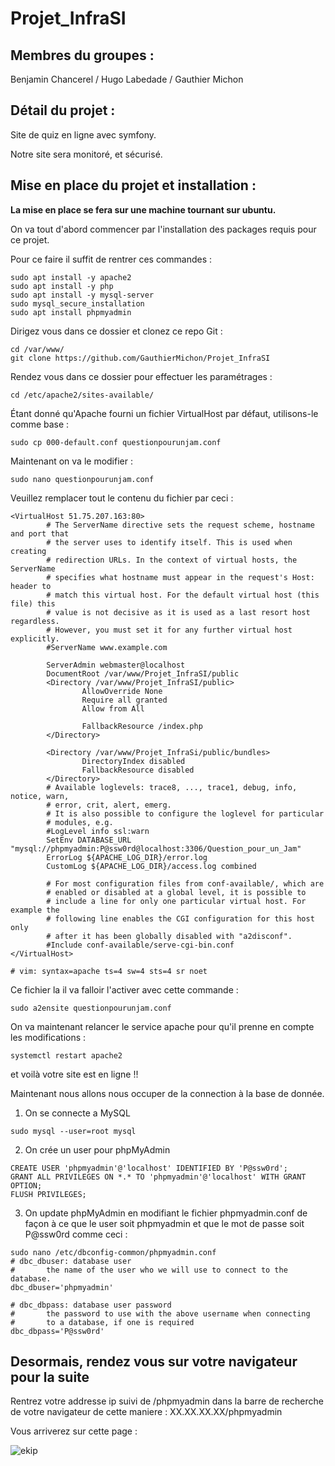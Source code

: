 # Projet_InfraSI

## Membres du groupes : 

Benjamin Chancerel / Hugo Labedade / Gauthier Michon


## Détail du projet :

Site de quiz en ligne avec symfony.

Notre site sera monitoré, et sécurisé.

## Mise en place du projet et installation :

<b>La mise en place se fera sur une machine tournant sur ubuntu.</b>

On va tout d'abord commencer par l'installation des packages requis pour ce projet.

Pour ce faire il suffit de rentrer ces commandes :
```
sudo apt install -y apache2
sudo apt install -y php
sudo apt install -y mysql-server
sudo mysql_secure_installation
sudo apt install phpmyadmin

```

Dirigez vous dans ce dossier et clonez ce repo Git :
```
cd /var/www/
git clone https://github.com/GauthierMichon/Projet_InfraSI
```

Rendez vous dans ce dossier pour effectuer les paramétrages :
```
cd /etc/apache2/sites-available/
```

Étant donné qu'Apache fourni un fichier VirtualHost par défaut, utilisons-le comme base :
```
sudo cp 000-default.conf questionpourunjam.conf
```

Maintenant on va le modifier :
```
sudo nano questionpourunjam.conf
```

Veuillez remplacer tout le contenu du fichier par ceci :
```
<VirtualHost 51.75.207.163:80>
        # The ServerName directive sets the request scheme, hostname and port that
        # the server uses to identify itself. This is used when creating
        # redirection URLs. In the context of virtual hosts, the ServerName
        # specifies what hostname must appear in the request's Host: header to
        # match this virtual host. For the default virtual host (this file) this
        # value is not decisive as it is used as a last resort host regardless.
        # However, you must set it for any further virtual host explicitly.
        #ServerName www.example.com

        ServerAdmin webmaster@localhost
        DocumentRoot /var/www/Projet_InfraSI/public
        <Directory /var/www/Projet_InfraSI/public>
                AllowOverride None
                Require all granted
                Allow from All

                FallbackResource /index.php
        </Directory>

        <Directory /var/www/Projet_InfraSi/public/bundles>
                DirectoryIndex disabled
                FallbackResource disabled
        </Directory>
        # Available loglevels: trace8, ..., trace1, debug, info, notice, warn,
        # error, crit, alert, emerg.
        # It is also possible to configure the loglevel for particular
        # modules, e.g.
        #LogLevel info ssl:warn
        SetEnv DATABASE_URL "mysql://phpmyadmin:P@ssw0rd@localhost:3306/Question_pour_un_Jam"
        ErrorLog ${APACHE_LOG_DIR}/error.log
        CustomLog ${APACHE_LOG_DIR}/access.log combined

        # For most configuration files from conf-available/, which are
        # enabled or disabled at a global level, it is possible to
        # include a line for only one particular virtual host. For example the
        # following line enables the CGI configuration for this host only
        # after it has been globally disabled with "a2disconf".
        #Include conf-available/serve-cgi-bin.conf
</VirtualHost>

# vim: syntax=apache ts=4 sw=4 sts=4 sr noet
```

Ce fichier la il va falloir l'activer avec cette commande :
```
sudo a2ensite questionpourunjam.conf
```

On va maintenant relancer le service apache pour qu'il prenne en compte les modifications :
```
systemctl restart apache2
```

et voilà votre site est en ligne !!

Maintenant nous allons nous occuper de la connection à la base de donnée.

1. On se connecte a MySQL
```
sudo mysql --user=root mysql
```

2. On crée un user pour phpMyAdmin 
```
CREATE USER 'phpmyadmin'@'localhost' IDENTIFIED BY 'P@ssw0rd';
GRANT ALL PRIVILEGES ON *.* TO 'phpmyadmin'@'localhost' WITH GRANT OPTION;
FLUSH PRIVILEGES;
```
3. On update phpMyAdmin en modifiant le fichier phpmyadmin.conf de façon à ce que le user soit phpmyadmin et que le mot de passe soit P@ssw0rd comme ceci :
```
sudo nano /etc/dbconfig-common/phpmyadmin.conf
# dbc_dbuser: database user
#       the name of the user who we will use to connect to the database.
dbc_dbuser='phpmyadmin'

# dbc_dbpass: database user password
#       the password to use with the above username when connecting
#       to a database, if one is required
dbc_dbpass='P@ssw0rd'
```

## Desormais, rendez vous sur votre navigateur pour la suite

Rentrez votre addresse ip suivi de /phpmyadmin dans la barre de recherche de votre navigateur de cette maniere :
XX.XX.XX.XX/phpmyadmin

Vous arriverez sur cette page :

![ekip](https://imgur.com/a/JxHwk32)

